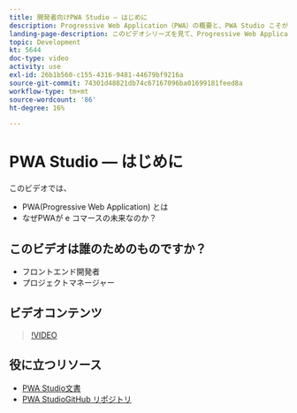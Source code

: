 ```yaml
---
title: 開発者向けPWA Studio — はじめに
description: Progressive Web Application（PWA）の概要と、PWA Studio こそが未来である理由。
landing-page-description: このビデオシリーズを見て、Progressive Web Application(PWA) とPWA Studioが将来に備わる理由を確認してください [!DNL Commerce] サイト。
topic: Development
kt: 5644
doc-type: video
activity: use
exl-id: 26b1b560-c155-4316-9481-44679bf9216a
source-git-commit: 74301d48821db74c67167096ba01699181feed8a
workflow-type: tm+mt
source-wordcount: '86'
ht-degree: 16%

---
```


# PWA Studio — はじめに

このビデオでは、

- PWA(Progressive Web Application) とは
- なぜPWAが e コマースの未来なのか？

## このビデオは誰のためのものですか？

- フロントエンド開発者
- プロジェクトマネージャー

## ビデオコンテンツ

>[!VIDEO](https://video.tv.adobe.com/v/35715?quality=12&learn=on)

## 役に立つリソース

- [PWA Studio文書](https://developer.adobe.com/commerce/pwa-studio/)
- [PWA StudioGitHub リポジトリ](https://github.com/magento/pwa-studio)
